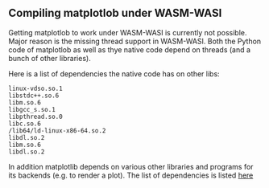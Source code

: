 ## Compiling matplotlob under WASM-WASI

Getting matplotlob to work under WASM-WASI is currently not possible. Major
reason is the missing thread support in WASM-WASI. Both the Python code of
matplotlob as well as thye native code depend on threads (and a bunch of other
libraries).

Here is a list of dependencies the native code has on other libs:

```
linux-vdso.so.1
libstdc++.so.6
libm.so.6
libgcc_s.so.1
libpthread.so.0
libc.so.6
/lib64/ld-linux-x86-64.so.2
libdl.so.2
libm.so.6
libdl.so.2
```

In addition matplotlib depends on various other libraries and programs for its
backends (e.g. to render a plot). The list of dependencies is listed
[here](https://matplotlib.org/stable/devel/dependencies.html)
